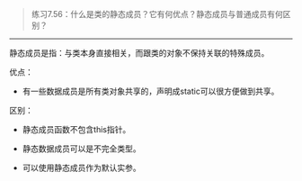 > 练习7.56：什么是类的静态成员？它有何优点？静态成员与普通成员有何区别？

---

静态成员是指：与类本身直接相关，而跟类的对象不保持关联的特殊成员。

优点：

- 有一些数据成员是所有类对象共享的，声明成static可以很方便做到共享。

区别：

- 静态成员函数不包含this指针。

- 静态数据成员可以是不完全类型。

- 可以使用静态成员作为默认实参。

